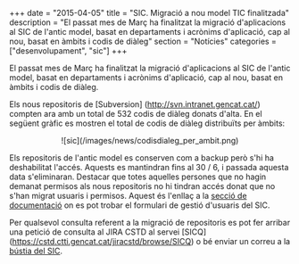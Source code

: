 +++
date        = "2015-04-05"
title       = "SIC. Migració a nou model TIC finalitzada"
description = "El passat mes de Març ha finalitzat la migració d'aplicacions al SIC de l'antic model, basat en departaments i acrònims d'aplicació, cap al nou, basat en àmbits i codis de diàleg"
section     = "Notícies"
categories  = ["desenvolupament", "sic"]
+++

El passat mes de Març ha finalitzat la migració d'aplicacions al SIC de l'antic model, basat en departaments i acrònims d'aplicació, cap al nou, basat en àmbits i codis de diàleg.

Els nous repositoris de [Subversion] (http://svn.intranet.gencat.cat/) compten ara amb un total de 532 codis de diàleg donats d'alta. En el següent gràfic es mostren el total de codis de diàleg distribuïts per àmbits:

<CENTER>![sic](/images/news/codisdialeg_per_ambit.png)</center>

Els repositoris de l'antic model es conserven com a backup però s'hi ha deshabilitat l'accés. Aquests es mantindran fins al 30 / 6, i passada aquesta data s'eliminaran. Destacar que totes aquelles persones que no hagin demanat permisos als nous repositoris no hi tindran accés donat que no s'han migrat usuaris i permisos. Aquest és l'enllaç a la [secció de documentació](/sic/documentacio) on es pot trobar el formulari de gestió d'usuaris del SIC. 

Per qualsevol consulta referent a la migració de repositoris es pot fer arribar una petició de consulta al JIRA CSTD al servei [SICQ] (https://cstd.ctti.gencat.cat/jiracstd/browse/SICQ) o bé enviar un correu a la <a href="mailto://sic.ctti@gencat.cat">bústia del SIC</a>.
